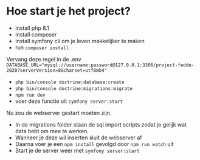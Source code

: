 # Hoe start je het project?

- install php 8.1
- install composer
- install symfony cli om je leven makkelijker te maken
- run `composer install`

Vervang deze regel in de
.env `DATABASE_URL="mysql://username:password@127.0.0.1:3306/project-fedde-2020?serverVersion=8&charset=utf8mb4"`
- `php bin/console doctrine:database:create`
- `php bin/console doctrine:migrations:migrate`
- `npm run dev`
- voer deze functie uit `symfony server:start`

Nu zou de webserver gestart moeten zijn.

- In de migrations folder staan de sql import scripts zodat je gelijk wat data hebt om mee te werken.
- Wanneer je deze wil inserten sluit de webserver af
- Daarna voer je een `npm install` gevolgd door `npm run watch` uit
- Start je de server weer met `symfony server:start`
